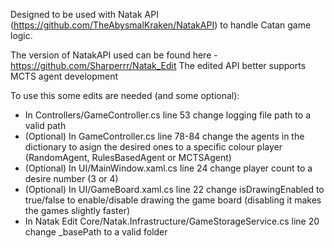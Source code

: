 Designed to be used with Natak API (https://github.com/TheAbysmalKraken/NatakAPI) to handle Catan game logic.

The version of NatakAPI used can be found here - https://github.com/Sharperrr/Natak_Edit
The edited API better supports MCTS agent development

To use this some edits are needed (and some optional):
- In Controllers/GameController.cs line 53 change logging file path to a valid path
- (Optional) In GameController.cs line 78-84 change the agents in the dictionary to asign the desired ones to a specific colour player (RandomAgent, RulesBasedAgent or MCTSAgent)
- (Optional) In UI/MainWindow.xaml.cs line 24 change player count to a desire number (3 or 4)
- (Optional)  In UI/GameBoard.xaml.cs line 22 change isDrawingEnabled to true/false to enable/disable drawing the game board (disabling it makes the games slightly faster)
- In Natak Edit Core/Natak.Infrastructure/GameStorageService.cs line 20 change _basePath to a valid folder
